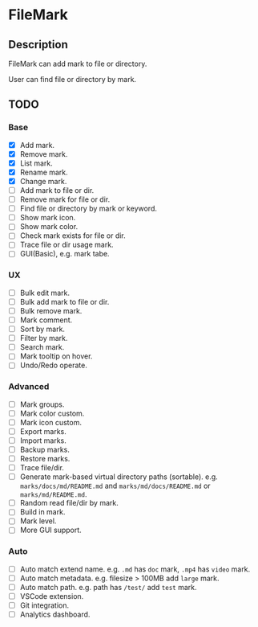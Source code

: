 # FileMark

## Description

FileMark can add mark to file or directory.

User can find file or directory by mark.

## TODO

### Base

- [x] Add mark.
- [x] Remove mark.
- [x] List mark.
- [x] Rename mark.
- [x] Change mark.
- [ ] Add mark to file or dir.
- [ ] Remove mark for file or dir.
- [ ] Find file or directory by mark or keyword.
- [ ] Show mark icon.
- [ ] Show mark color.
- [ ] Check mark exists for file or dir.
- [ ] Trace file or dir usage mark.
- [ ] GUI(Basic), e.g. mark tabe.

### UX

- [ ] Bulk edit mark.
- [ ] Bulk add mark to file or dir.
- [ ] Bulk remove mark.
- [ ] Mark comment.
- [ ] Sort by mark.
- [ ] Filter by mark.
- [ ] Search mark.
- [ ] Mark tooltip on hover.
- [ ] Undo/Redo operate.

### Advanced

- [ ] Mark groups.
- [ ] Mark color custom.
- [ ] Mark icon custom.
- [ ] Export marks.
- [ ] Import marks.
- [ ] Backup marks.
- [ ] Restore marks.
- [ ] Trace file/dir.
- [ ] Generate mark-based virtual directory paths (sortable). e.g. `marks/docs/md/README.md` and `marks/md/docs/README.md` or `marks/md/README.md`.
- [ ] Random read file/dir by mark.
- [ ] Build in mark.
- [ ] Mark level.
- [ ] More GUI support.

### Auto

- [ ] Auto match extend name. e.g. `.md` has `doc` mark, `.mp4` has `video` mark.
- [ ] Auto match metadata. e.g. filesize > 100MB add `large` mark.
- [ ] Auto match path. e.g. path has `/test/` add `test` mark.
- [ ] VSCode extension.
- [ ] Git integration.
- [ ] Analytics dashboard.
